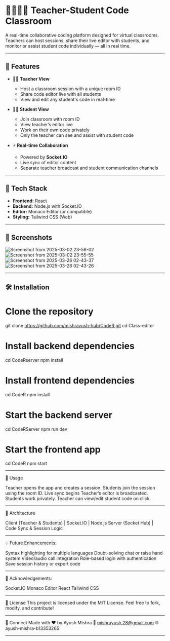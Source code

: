 # 👩‍🏫🧑‍💻 Teacher-Student Code Classroom

A real-time collaborative coding platform designed for virtual classrooms. Teachers can host sessions, share their live editor with students, and monitor or assist student code individually — all in real time.

---

## 🚀 Features

- 🧑‍🏫 **Teacher View**
  - Host a classroom session with a unique room ID
  - Share code editor live with all students
  - View and edit any student's code in real-time

- 🧑‍🎓 **Student View**
  - Join classroom with room ID
  - View teacher’s editor live
  - Work on their own code privately
  - Only the teacher can see and assist with student code

- ⚡ **Real-time Collaboration**
  - Powered by **Socket.IO**
  - Live sync of editor content
  - Separate teacher broadcast and student communication channels

---

## 🧱 Tech Stack

- **Frontend:** React 
- **Backend:** Node.js with Socket.IO
- **Editor:** Monaco Editor (or compatible)
- **Styling:** Tailwind CSS (Web) 

---

## 📸 Screenshots

![Screenshot from 2025-03-02 23-56-02](https://github.com/user-attachments/assets/2bb25379-cfa7-4160-941b-7257d8009701)
![Screenshot from 2025-03-02 23-55-55](https://github.com/user-attachments/assets/d8e22465-2324-4e1f-a076-0fef35c6861f)
![Screenshot from 2025-03-26 02-43-37](https://github.com/user-attachments/assets/d6522b77-510a-4419-a385-5356e2e9f821)
![Screenshot from 2025-03-26 02-43-26](https://github.com/user-attachments/assets/8292ccc4-9821-4f80-9b71-fef15f56a2aa)

---

## 🛠 Installation

# Clone the repository
git clone https://github.com/mishrayush-hub/CodeR.git
cd Class-editor

# Install backend dependencies
cd CodeRserver
npm install

# Install frontend dependencies
cd CodeR
npm install

# Start the backend server
cd CodeRServer
npm run dev

# Start the frontend app
cd CodeR
npm start

---

🧪 Usage

Teacher opens the app and creates a session.
Students join the session using the room ID.
Live sync begins
Teacher’s editor is broadcasted.
Students work privately.
Teacher can view/edit student code on click.

---

🧠 Architecture

Client (Teacher & Students)
       |
    Socket.IO
       |
  Node.js Server (Socket Hub)
       |
   Code Sync & Session Logic

---

💡 Future Enhancements:

Syntax highlighting for multiple languages
Doubt-solving chat or raise hand system
Video/audio call integration
Role-based login with authentication
Save session history or export code

---

🙌 Acknowledgements:

Socket.IO
Monaco Editor
React
Tailwind CSS

---

📄 License
This project is licensed under the MIT License.
Feel free to fork, modify, and contribute!

---

🔗 Connect
Made with ❤️ by Ayush Mishra
📧 mishrayush.28@gmail.com
🌐 ayush-mishra-b13353265

---
